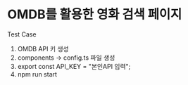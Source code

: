 <h1>OMDB를 활용한 영화 검색 페이지</h1>

Test Case

1. OMDB API 키 생성
2. components -> config.ts 파일 생성
3. export const API_KEY = "본인API 입력";
4. npm run start


